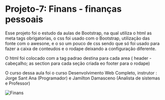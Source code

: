 <h1>Projeto-7: Finans - finanças pessoais</h1>

<p> Esse projeto foi o estudo da aulas de Bootstrap, na qual utiliza o html as meta tags obrigatorias, o css foi usado com o Bootstrap, utilização das fonte com o awesone, e o so um pouco de css sendo que só foi usado para fazer a caixa de conteudos e o rodape deixando a configuração diferente.</p>
<p> O html foi colocado com a tag padrao destina para cada area ( header - cabeçalho; as section para cada seção criada eo footer para o rodape)</p>
<p> O curso dessa aula foi o curso Desenvolvimento Web Completo, instrutor : Jorge Sant Ana (Programador) e Jamilton Damasceno (Analista de sistemas e Professor) </p>

![Finans](https://user-images.githubusercontent.com/97393143/162804248-0353c7d7-696e-4fac-b692-087521afd096.png)
